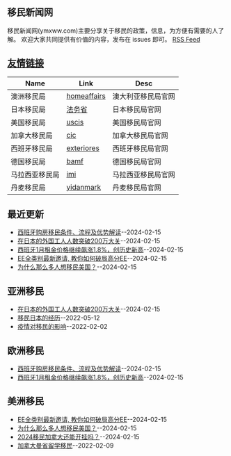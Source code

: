 ## 移民新闻网
移民新闻网(ymxww.com)主要分享关于移民的政策，信息，为方便有需要的人了解。
欢迎大家共同提供有价值的内容，发布在 issues 即可。
[RSS Feed](https://raw.githubusercontent.com/jdzj/ymxww.com/master/feed.xml)

## [友情链接](https://github.com/jdzj/gitblog/issues/2)
<table>
<thead>
<tr>
<th>Name</th>
<th>Link</th>
<th>Desc</th>
</tr>
</thead>
<tbody>
<tr>
<td>澳洲移民局</td>
<td><a href="https://immi.homeaffairs.gov.au/visas/working-in-australia/skillselect/invitation-rounds">homeaffairs</a></td>
<td>澳大利亚移民局官网</td>
</tr>
<tr>
<td>日本移民局</td>
<td><a href="https://www.moj.go.jp/">法务省</a></td>
<td>日本移民局官网</td>
</tr>
<tr>
<td>美国移民局</td>
<td><a href="https://www.uscis.gov">uscis</a></td>
<td>美国移民局官网</td>
</tr>
<tr>
<td>加拿大移民局</td>
<td><a href="https://www.cic.gc.ca">cic</a></td>
<td>加拿大移民局官网</td>
</tr>
<tr>
<td>西班牙移民局</td>
<td><a href="https://www.exteriores.gob.es">exteriores</a></td>
<td>西班牙移民局官网</td>
</tr>
<tr>
<td>德国移民局</td>
<td><a href="http://www.bamf.de/">bamf</a></td>
<td>德国移民局官网</td>
</tr>
<tr>
<td>马拉西亚移民局</td>
<td><a href="http://www.imi.gov.my/">imi</a></td>
<td>马拉西亚移民局官网</td>
</tr>
<tr>
<td>丹麦移民局</td>
<td><a href="http://www.nyidanmark.dk/">yidanmark</a></td>
<td>丹麦移民局官网</td>
</tr>
</tbody>
</table>

## 最近更新
- [西班牙购房移民条件、流程及优势解读](https://github.com/jdzj/ymxww.com/issues/12)--2024-02-15
- [在日本的外国工人人数突破200万大关](https://github.com/jdzj/ymxww.com/issues/11)--2024-02-15
- [西班牙1月租金价格继续飙涨1.8%，创历史新高](https://github.com/jdzj/ymxww.com/issues/10)--2024-02-15
- [EE全类别最新邀请, 教你如何破局高分EE](https://github.com/jdzj/ymxww.com/issues/9)--2024-02-15
- [为什么那么多人想移民美国？](https://github.com/jdzj/ymxww.com/issues/8)--2024-02-15
## 亚洲移民
- [在日本的外国工人人数突破200万大关](https://github.com/jdzj/ymxww.com/issues/11)--2024-02-15
- [移民日本的经历](https://github.com/jdzj/ymxww.com/issues/6)--2022-05-12
- [疫情对移民的影响](https://github.com/jdzj/ymxww.com/issues/3)--2022-02-02
## 欧洲移民
- [西班牙购房移民条件、流程及优势解读](https://github.com/jdzj/ymxww.com/issues/12)--2024-02-15
- [西班牙1月租金价格继续飙涨1.8%，创历史新高](https://github.com/jdzj/ymxww.com/issues/10)--2024-02-15
## 美洲移民
- [EE全类别最新邀请, 教你如何破局高分EE](https://github.com/jdzj/ymxww.com/issues/9)--2024-02-15
- [为什么那么多人想移民美国？](https://github.com/jdzj/ymxww.com/issues/8)--2024-02-15
- [2024移民加拿大还能开挂吗？](https://github.com/jdzj/ymxww.com/issues/7)--2024-02-15
- [加拿大曼省留学移民](https://github.com/jdzj/ymxww.com/issues/4)--2022-02-09
